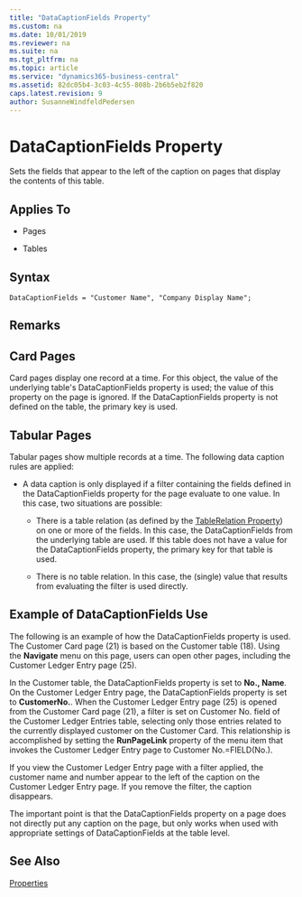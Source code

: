 ```yaml
---
title: "DataCaptionFields Property"
ms.custom: na
ms.date: 10/01/2019
ms.reviewer: na
ms.suite: na
ms.tgt_pltfrm: na
ms.topic: article
ms.service: "dynamics365-business-central"
ms.assetid: 82dc05b4-3c03-4c55-808b-2b6b5eb2f820
caps.latest.revision: 9
author: SusanneWindfeldPedersen
---
```


 

# DataCaptionFields Property
Sets the fields that appear to the left of the caption on pages that display the contents of this table.  
  
## Applies To  
  
-   Pages  
  
-   Tables  
 
## Syntax
```
DataCaptionFields = "Customer Name", "Company Display Name";
```

## Remarks  
  
## Card Pages  
 Card pages display one record at a time. For this object, the value of the underlying table's DataCaptionFields property is used; the value of this property on the page is ignored. If the DataCaptionFields property is not defined on the table, the primary key is used.  
  
## Tabular Pages  
 Tabular pages show multiple records at a time. The following data caption rules are applied:  
  
-   A data caption is only displayed if a filter containing the fields defined in the DataCaptionFields property for the page evaluate to one value. In this case, two situations are possible:  
  
    -   There is a table relation (as defined by the [TableRelation Property](devenv-tablerelation-property.md)) on one or more of the fields. In this case, the DataCaptionFields from the underlying table are used. If this table does not have a value for the DataCaptionFields property, the primary key for that table is used.  
  
    -   There is no table relation. In this case, the (single) value that results from evaluating the filter is used directly.  
  
## Example of DataCaptionFields Use  
 The following is an example of how the DataCaptionFields property is used. The Customer Card page (21) is based on the Customer table (18). Using the **Navigate** menu on this page, users can open other pages, including the Customer Ledger Entry page (25).  
  
 In the Customer table, the DataCaptionFields property is set to **No., Name**. On the Customer Ledger Entry page, the DataCaptionFields property is set to **CustomerNo.**. When the Customer Ledger Entry page (25) is opened from the Customer Card page (21), a filter is set on Customer No. field of the Customer Ledger Entries table, selecting only those entries related to the currently displayed customer on the Customer Card. This relationship is accomplished by setting the **RunPageLink** property of the menu item that invokes the Customer Ledger Entry page to Customer No.=FIELD(No.).  
  
 If you view the Customer Ledger Entry page with a filter applied, the customer name and number appear to the left of the caption on the Customer Ledger Entry page. If you remove the filter, the caption disappears.  
  
 The important point is that the DataCaptionFields property on a page does not directly put any caption on the page, but only works when used with appropriate settings of DataCaptionFields at the table level.  
  
## See Also  
 [Properties](devenv-properties.md)